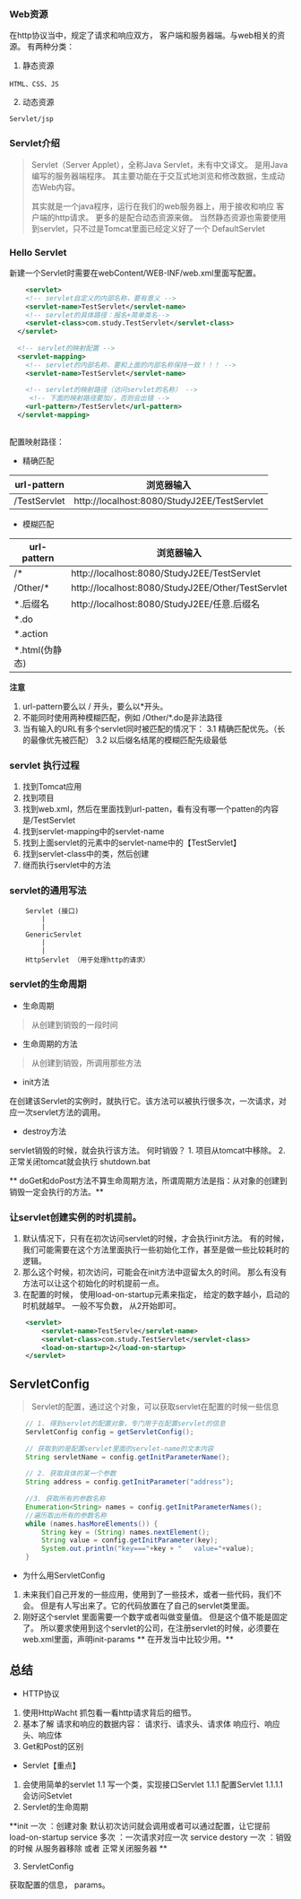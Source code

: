 



### Web资源

在http协议当中，规定了请求和响应双方， 客户端和服务器端。与web相关的资源。
有两种分类：
1. 静态资源

`HTML、CSS、JS`

2. 动态资源

`Servlet/jsp`

### Servlet介绍

>Servlet（Server Applet），全称Java Servlet，未有中文译文。 是用Java编写的服务器端程序。 其主要功能在于交互式地浏览和修改数据，生成动态Web内容。
>
> 其实就是一个java程序，运行在我们的web服务器上，用于接收和响应 客户端的http请求。 
> 更多的是配合动态资源来做。 当然静态资源也需要使用到servlet，只不过是Tomcat里面已经定义好了一个 DefaultServlet 

### Hello Servlet

新建一个Servlet时需要在webContent/WEB-INF/web.xml里面写配置。

```XML
	<servlet>
  	<!-- servlet自定义的内部名称，要有意义 -->
    <servlet-name>TestServlet</servlet-name>
    <!-- servlet的具体路径：报名+简单类名-->
    <servlet-class>com.study.TestServlet</servlet-class>
  </servlet>
  
  <!-- servlet的映射配置 -->
  <servlet-mapping>
  	<!-- servlet的内部名称，要和上面的内部名称保持一致！！！ -->
    <servlet-name>TestServlet</servlet-name>
    
    <!-- servlet的映射路径（访问servlet的名称） -->
     <!-- 下面的映射路径要加/，否则会出错 -->
    <url-pattern>/TestServlet</url-pattern>
  </servlet-mapping>
  
```

配置映射路径：

* 精确匹配

| url-pattern  |                 浏览器输入                  |
| :----------: | :-----------------------------------------: |
| /TestServlet | http://localhost:8080/StudyJ2EE/TestServlet |

* 模糊匹配

| url-pattern    | 浏览器输入                                        |
| -------------- | ------------------------------------------------- |
| /*             | http://localhost:8080/StudyJ2EE/TestServlet       |
| /Other/*       | http://localhost:8080/StudyJ2EE/Other/TestServlet |
| *.后缀名       | http://localhost:8080/StudyJ2EE/任意.后缀名       |
| *.do           |                                                   |
| *.action       |                                                   |
| *.html(伪静态) |                                                   |

**注意**

1. url-pattern要么以 / 开头，要么以*开头。
2. 不能同时使用两种模糊匹配，例如 /Other/*.do是非法路径
3. 当有输入的URL有多个servlet同时被匹配的情况下：
3.1 精确匹配优先。（长的最像优先被匹配）
3.2  以后缀名结尾的模糊匹配先级最低

### servlet 执行过程

1. 找到Tomcat应用
2. 找到项目
3. 找到web.xml，然后在里面找到url-patten，看有没有哪一个patten的内容是/TestServlet
4. 找到servlet-mapping中的servlet-name
5. 找到上面servlet的元素中的servlet-name中的【TestServlet】
6. 找到servlet-class中的类，然后创建
7. 继而执行servlet中的方法

### servlet的通用写法

```
	Servlet (接口)
		|
		|
	GenericServlet
		|
		|
	HttpServlet （用于处理http的请求）
```

### servlet的生命周期

* 生命周期

>从创建到销毁的一段时间
>
* 生命周期的方法

>从创建到销毁，所调用那些方法
>

* init方法

在创建该Servlet的实例时，就执行它。该方法可以被执行很多次，一次请求，对应一次servlet方法的调用。

* destroy方法

servlet销毁的时候，就会执行该方法。
	何时销毁？
	1. 项目从tomcat中移除。
	2. 正常关闭tomcat就会执行 shutdown.bat

** doGet和doPost方法不算生命周期方法，所谓周期方法是指：从对象的创建到销毁一定会执行的方法。**

### 让servlet创建实例的时机提前。

1. 默认情况下，只有在初次访问servlet的时候，才会执行init方法。 有的时候，我们可能需要在这个方法里面执行一些初始化工作，甚至是做一些比较耗时的逻辑。 
2. 那么这个时候，初次访问，可能会在init方法中逗留太久的时间。 那么有没有方法可以让这个初始化的时机提前一点。 
3. 在配置的时候， 使用load-on-startup元素来指定， 给定的数字越小，启动的时机就越早。 一般不写负数， 从2开始即可。 

```xml
	<servlet>
	  	<servlet-name>TestServle</servlet-name>
	  	<servlet-class>com.study.TestServlet</servlet-class>
	  	<load-on-startup>2</load-on-startup>
	</servlet>
```

## ServletConfig

>Servlet的配置，通过这个对象，可以获取servlet在配置的时候一些信息
>
```java
	// 1. 得到servlet的配置对象，专门用于在配置servlet的信息
	ServletConfig config = getServletConfig();
	
	// 获取到的是配置servlet里面的servlet-name的文本内容
	String servletName = config.getInitParameterName();
	
	// 2. 获取具体的某一个参数
	String address = config.getInitParameter("address");
	
	//3. 获取所有的参数名称
	Enumeration<String> names = config.getInitParameterNames();
	//遍历取出所有的参数名称
	while (names.hasMoreElements()) {
		String key = (String) names.nextElement();
		String value = config.getInitParameter(key);
		System.out.println("key==="+key + "   value="+value);
	}
```

* 为什么用ServletConfig

1. 未来我们自己开发的一些应用，使用到了一些技术，或者一些代码，我们不会。 但是有人写出来了。它的代码放置在了自己的servlet类里面。 
2. 刚好这个servlet 里面需要一个数字或者叫做变量值。 但是这个值不能是固定了。 所以要求使用到这个servlet的公司，在注册servlet的时候，必须要在web.xml里面，声明init-params
** 在开发当中比较少用。** 

## 总结

* HTTP协议

1. 使用HttpWacht 抓包看一看http请求背后的细节。 
2. 基本了解 请求和响应的数据内容：
	请求行、请求头、请求体
	响应行、响应头、响应体
3. Get和Post的区别

* Servlet【重点】

1. 会使用简单的servlet
1.1 写一个类，实现接口Servlet
1.1.1 配置Servlet
1.1.1.1 会访问Setvlet
2. Servlet的生命周期

**init 一次 ：创建对象 默认初次访问就会调用或者可以通过配置，让它提前 load-on-startup
service 多次 ：一次请求对应一次 service
destory 一次 ：销毁的时候 从服务器移除 或者 正常关闭服务器 **

3. ServletConfig

获取配置的信息， params。